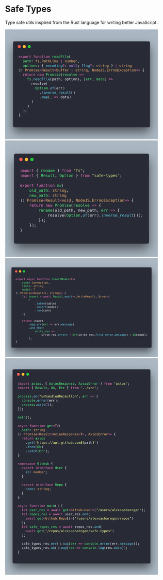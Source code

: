 # Safe Types

Type safe utils inspired from the Rust language for writing better JavaScript.

![readfile nodejs](./examples/readFile.png)
![option inverse for nodejs callback with error first](./examples/option-inverse-result.png)
![database insert nodejs](./examples/db-insert-after.png)
![github example code](./examples/github-example.png)
